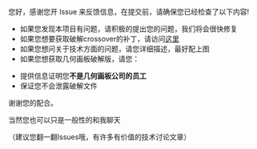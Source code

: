 您好，感谢您开 Issue 来反馈信息，在提交前，请确保您已经检查了以下内容!
* 如果您发现本项目有问题，请积极的提出您的问题，我们将会很快修复
* 如果您想要获取破解crossover的补丁，请访问[这里](http://tieba.baidu.com/p/4897237773)
* 如果您想问关于技术方面的问题，请您详细描述，最好配上图
* 如果您想获取几何画板破解版，请您：
 - 提供信息证明您**不是几何画板公司的员工**
 - 保证您不会泄露破解文件
 
 谢谢您的配合。
 
当然您也可以只是一般性的和我聊天

（建议您翻一翻Issues哦，有许多有价值的技术讨论文章）
